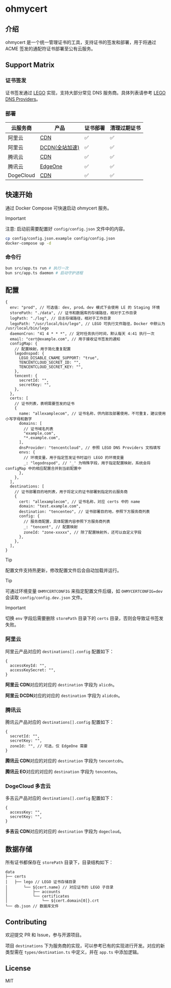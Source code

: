 # ohmycert

## 介绍

ohmycert 是一个统一管理证书的工具，支持证书的签发和部署，用于将通过 ACME 签发的通配符证书部署至公有云服务。

## Support Matrix

### 证书签发

证书签发通过 [LEGO](https://go-acme.github.io/lego/) 实现，支持大部分常见 DNS 服务商。具体列表请参考 [LEGO DNS Providers](https://go-acme.github.io/lego/dns/index.html)。

### 部署

| 云服务商  | 产品                                                       | 证书部署 | 清理过期证书 |
| --------- | ---------------------------------------------------------- | -------- | ------------ |
| 阿里云    | [CDN](https://help.aliyun.com/zh/cdn/)                     | ✅       | ✅           |
| 阿里云    | [DCDN(全站加速)](https://help.aliyun.com/zh/dcdn/)         | ✅       | ✅           |
| 腾讯云    | [CDN](https://cloud.tencent.com/document/product/228)      | ✅       | ✅           |
| 腾讯云    | [EdgeOne](https://cloud.tencent.com/document/product/1552) | ✅       | ✅           |
| DogeCloud | [CDN](https://www.dogecloud.com/)                          | ✅       | ✅           |

## 快速开始

通过 Docker Compose 可快速启动 ohmycert 服务。

> [!IMPORTANT]  
> 注意: 启动前需要配置好 `config/config.json` 文件中的内容。

```bash
cp config/config.json.example config/config.json
docker-compose up -d
```

### 命令行

```bash
bun src/app.ts run # 执行一次
bun src/app.ts daemon # 启动守护进程
```

## 配置

```json5
{
  env: "prod", // 可选值: dev, prod。dev 模式下会使用 LE 的 Staging 环境
  storePath: "./data", // 证书和数据库的存储路径，相对于工作目录
  logPath: "./log", // 日志存储路径，相对于工作目录
  legoPath: "/usr/local/bin/lego", // LEGO 可执行文件路径，Docker 中默认为 /usr/local/bin/lego
  daemonCron: "41 4 * * *", // 定时任务执行时间，默认每天 4:41 执行一次
  email: "cert@example.com", // 用于接收证书签发的通知
  configMap: {
    // 配置映射，用于简化重复配置
    legodnspod: {
      LEGO_DISABLE_CNAME_SUPPORT: "true",
      TENCENTCLOUD_SECRET_ID: "",
      TENCENTCLOUD_SECRET_KEY: "",
    },
    tencent: {
      secretId: "",
      secretKey: "",
    },
  },
  certs: [
    // 证书列表，表明需要签发的证书
    {
      name: "allexamplecom", // 证书名称，供内部及部署使用，不可重复，建议使用小写字母和数字
      domains: [
        // 证书域名列表
        "example.com",
        "*.example.com",
      ],
      dnsProvider: "tencentcloud", // 参照 LEGO DNS Providers 文档填写
      envs: {
        // 环境变量，用于指定签发证书时运行 LEGO 的环境变量
        _: "legodnspod", // '_' 为特殊字段，用于指定配置映射，系统会将 configMap 中的相应配置合并到当前配置中
      },
    },
  ],
  destinations: [
    // 证书部署目的地列表，用于将定义的证书部署到指定的云服务商
    {
      cert: "allexamplecom", // 证书名称，对应 certs 中的 name
      domain: "test.example.com",
      destination: "tencenteo", // 证书部署目的地，参照下方服务商列表
      config: {
        // 服务商配置，具体配置内容参照下方服务商列表
        _: "tencent", // 配置映射
        zoneId: "zone-xxxxx", // 除了配置映射外，还可以自定义字段
      },
    },
  ],
}
```

> [!TIP]
> 配置文件支持热更新，修改配置文件后会自动加载并运行。

> [!TIP]
> 可通过环境变量 `OHMYCERTCONFIG` 来指定配置文件后缀，如 `OHMYCERTCONFIG=dev` 会读取 `config/config.dev.json` 文件。

> [!IMPORTANT]  
> 切换 `env` 字段后需要删除 `storePath` 目录下的 `certs` 目录，否则会导致证书签发失败。

### 阿里云

阿里云产品对应的 `destinations[].config` 配置如下：

```json5
{
  accessKeyId: "",
  accessKeySecret: "",
}
```

**阿里云 CDN**对应的对应的 `destination` 字段为 `alicdn`。

**阿里云 DCDN**对应的对应的 `destination` 字段为 `alidcdn`。

### 腾讯云

腾讯云产品对应的 `destinations[].config` 配置如下：

```json5
{
  secretId: "",
  secretKey: "",
  zoneId: "", // 可选，仅 EdgeOne 需要
}
```

**腾讯云 CDN**对应的对应的 `destination` 字段为 `tencentcdn`。

**腾讯云 EO**对应的对应的 `destination` 字段为 `tencenteo`。

### DogeCloud 多吉云

多吉云产品对应的 `destinations[].config` 配置如下：

```json5
{
  accessKey: "",
  secretKey: "",
}
```

**多吉云 CDN**对应的对应的 `destination` 字段为 `dogecloud`。

## 数据存储

所有证书都保存在 `storePath` 目录下，目录结构如下：

```
data
├── certs
│   ├── lego // LEGO 证书存储目录
│       └── ${cert.name} // 对应证书的 LEGO 子目录
│           ├── accounts
│           └── certificates
│               └── ${cert.domain[0]}.crt
└── db.json // 数据库文件
```

## Contributing

欢迎提交 PR 和 Issue，参与开源项目。

项目 `destinations` 下为服务商的实现，可以参考已有的实现进行开发。对应的新类型需在 `types/destination.ts` 中定义，并在 `app.ts` 中添加逻辑。

## License

MIT
